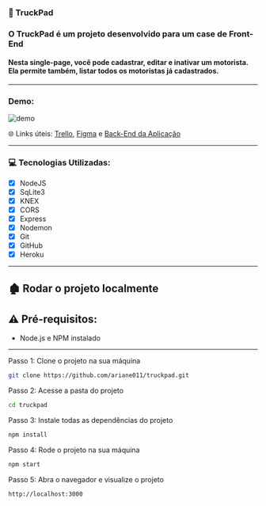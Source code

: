 ### :truck: TruckPad

### O TruckPad é um projeto desenvolvido para um case de Front-End

#### Nesta single-page, você pode cadastrar, editar e inativar um motorista. Ela permite também, listar todos os motoristas já cadastrados.

****

### Demo:

![demo](./src/assets/gifs/demo.gif)


:globe_with_meridians:  Links úteis: [Trello](https://trello.com/b/HzSI5fHT/truckpad), [Figma](https://trello.com/b/HzSI5fHT/truckpad) e [Back-End da Aplicação](https://github.com/ariane011/truckpad-back-end)

****

### :computer: Tecnologias Utilizadas:
 
- [x] NodeJS
- [x] SqLite3
- [x] KNEX
- [x] CORS
- [x] Express
- [x] Nodemon
- [x] Git
- [x] GitHub
- [x] Heroku

****

## :derelict_house: Rodar o projeto localmente

## ⚠️ Pré-requisitos: 

- Node.js e NPM instalado

****

Passo 1: Clone o projeto na sua máquina

```sh
git clone https://github.com/ariane011/truckpad.git
```
Passo 2: Acesse a pasta do projeto

```sh
cd truckpad
```

Passo 3: Instale todas as dependências do projeto

```sh
npm install
```

Passo 4: Rode o projeto na sua máquina

```sh
npm start
```

Passo 5: Abra o navegador e visualize o projeto

```sh
http://localhost:3000
